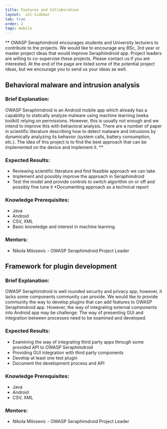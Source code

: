 ```yaml
---
title: Features and Collaboration
layout:  col-sidebar
tab: true
order: 2
tags: mobile
---
```



** OWASP Seraphimdroid encourages students and University lecturers to contribute to the projects. We would like to encourage any BSc, 3rd year or master project ideas that would improve Seraphimdroid app. Project leaders are willing to co-supervise these projects. Please contact us if you are interested. At the end of the page are listed some of the potential project ideas, but we encourage you to send us your ideas as well.

## Behavioral malware and intrusion analysis
### Brief Explanation:

OWASP Seraphimdroid is an Android mobile app which already has a capability to statically analyze malware using machine learning (weka toolkit) relying on permissions. However, this is usually not enough and we intend to improve this with behavioral analysis. There are a number of paper in scientific literature describing how to detect malware and intrusions by dynamically analyzing its behavior (system calls, battery consumption, etc.). The idea of this project is to find the best approach that can be implemented on the device and implement it. **

### Expected Results:

* Reviewing scientific literature and find feasible approach we can take
* Implement and possibly improve the approach in Seraphimdroid
* Test the model and provide controls to switch algorithm on or off and possibly fine tune it
*Documenting approach as a technical report

### Knowledge Prerequisites:
* Java
* Android
* CSV, XML
* Basic knowledge and interest in machine learning

### Mentors:

* Nikola Milosevic - OWASP Seraphimdroid Project Leader

## Framework for plugin development

### Brief Explanation:

OWASP Seraphimdroid is well rounded security and privacy app, however, it lacks some components community can provide. We would like to provide community the way to develop plugins that can add features to OWASP Seraphimdroid app. However, the way of integrating external components into Android app may be challenge. The way of presenting GUI and integration between processes need to be examined and developed.

### Expected Results:

* Examining the way of integrating third party apps through some provided API to OWASP Seraphimdroid
* Providing GUI integration with third party components
* Develop at least one test plugin
* Document the development process and API

### Knowledge Prerequisites:

* Java
* Android
* CSV, XML

### Mentors:

* Nikola Milosevic - OWASP Seraphimdroid Project Leader
